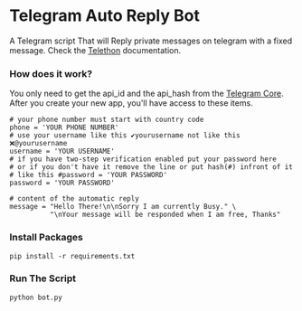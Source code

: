 # Telegram Auto Reply Bot
A Telegram script That will Reply private messages on telegram with a fixed message.
Check the [Telethon](https://telethon.readthedocs.io/en/latest/index.html) documentation.

### How does it work?
You only need to get the api_id and the api_hash from the [Telegram Core](https://my.telegram.org/auth?to=apps).
After you create your new app, you'll have access to these items.

```
# your phone number must start with country code
phone = 'YOUR PHONE NUMBER'
# use your username like this ✔yourusername not like this ❌@yourusername 
username = 'YOUR USERNAME'
# if you have two-step verification enabled put your password here
# or if you don't have it remove the line or put hash(#) infront of it
# like this #password = 'YOUR PASSWORD'
password = 'YOUR PASSWORD' 

# content of the automatic reply
message = "Hello There!\n\nSorry I am currently Busy." \
          "\nYour message will be responded when I am free, Thanks"
```

### Install Packages
```
pip install -r requirements.txt
```
### Run The Script
```
python bot.py
```
